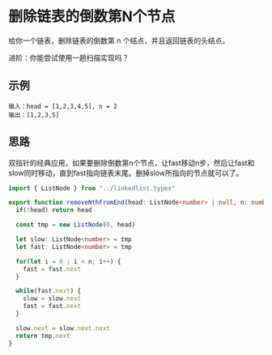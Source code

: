 # 删除链表的倒数第N个节点

给你一个链表，删除链表的倒数第 n 个结点，并且返回链表的头结点。

进阶：你能尝试使用一趟扫描实现吗？

## 示例

```
输入：head = [1,2,3,4,5], n = 2 
输出：[1,2,3,5]
```

## 思路

双指针的经典应用，如果要删除倒数第n个节点，让fast移动n步，然后让fast和slow同时移动，直到fast指向链表末尾。删掉slow所指向的节点就可以了。

```typescript 
import { ListNode } from "../linkedlist.types" 

export function removeNthFromEnd(head: ListNode<number> | null, n: number): ListNode<number> | null {
  if(!head) return head

  const tmp = new ListNode(0, head)

  let slow: ListNode<number> = tmp
  let fast: ListNode<number> = tmp

  for(let i = 0 ; i < n; i++) {
    fast = fast.next
  }

  while(fast.next) {
    slow = slow.next
    fast = fast.next
  }

  slow.next = slow.next.next
  return tmp.next
}
```
